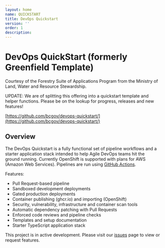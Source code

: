 ```yaml
---
layout: home
name: QUICKSTART
title: DevOps Quickstart
version: ''
order: 1
description: 
---
```

# DevOps QuickStart (formerly Greenfield Template)

Courtesy of the Forestry Suite of Applications Program from the Ministry of Land, Water and Resource Stewardship.

UPDATE: We are of splitting this offering into a quickstart template and helper functions.  Please be on the lookup for progress, releases and new features! 

[https://github.com/bcgov/devops-quickstart/](https://github.com/bcgov/devops-quickstart/)

## Overview

The DevOps Quickstart is a fully functional set of pipeline workflows and a starter application stack intended to help Agile DevOps teams hit the ground running.  Currently OpenShift is supported with plans for AWS (Amazon Web Services).  Pipelines are run using [GitHub Actions](https://github.com/bcgov/devops-quickstart/actions).

Features:
* Pull Request-based pipeline
* Sandboxed development deployments
* Gated production deployments
* Container publishing (ghcr.io) and importing (OpenShift)
* Security, vulnerability, infrastructure and container scan tools
* Automatic dependency patching with Pull Requests
* Enforced code reviews and pipeline checks
* Templates and setup documentation
* Starter TypeScript application stack

This project is in active development.  Please visit our [issues](https://github.com/bcgov/devops-quickstart/issues) page to view or request features.
  